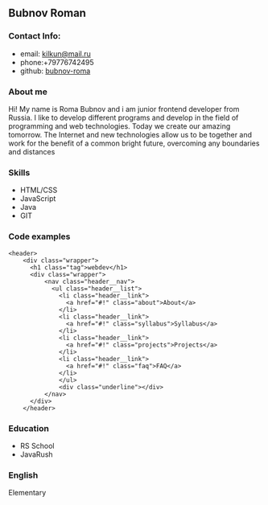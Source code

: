 ## Bubnov Roman

### Contact Info:  

* email: kilkun@mail.ru  
* phone:+79776742495
* github: [bubnov-roma](https://github.com/Bubnov-Roma)

### About me

Hi! My name is Roma Bubnov and i am junior frontend developer from Russia. I like to develop different programs and develop in the field of programming and web technologies. Today we create our amazing tomorrow. The Internet and new technologies allow us to be together and work for the benefit of a common bright future, overcoming any boundaries and distances

### Skills

* HTML/CSS
* JavaScript
* Java
* GIT

### Code examples

```
<header>
    <div class="wrapper">
      <h1 class="tag">webdev</h1>
      <div class="wrapper">
          <nav class="header__nav">
            <ul class="header__list">
              <li class="header__link">
                <a href="#!" class="about">About</a>
              </li>
              <li class="header__link">
                <a href="#!" class="syllabus">Syllabus</a>
              </li>
              <li class="header__link">
                <a href="#!" class="projects">Projects</a>
              </li>
              <li class="header__link">
                <a href="#!" class="faq">FAQ</a>
              </li>
              </ul>
              <div class="underline"></div>
          </nav>
      </div>
    </header>
  ```

### Education

* RS School
* JavaRush

### English
Elementary
